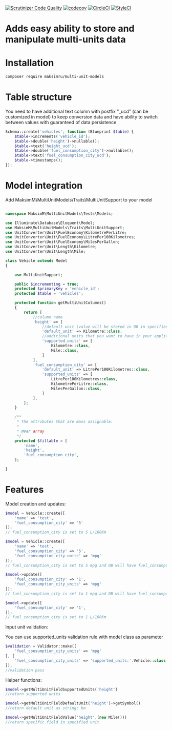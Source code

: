 [![Scrutinizer Code Quality](https://scrutinizer-ci.com/g/maksimru/multi-unit-models/badges/quality-score.png?b=master)](https://scrutinizer-ci.com/g/maksimru/multi-unit-models/?branch=master)
[![codecov](https://codecov.io/gh/maksimru/multi-unit-models/branch/master/graph/badge.svg?token=cvgyk9oWEo)](https://codecov.io/gh/maksimru/multi-unit-models)
[![CircleCI](https://circleci.com/gh/maksimru/multi-unit-models.svg?style=svg)](https://circleci.com/gh/maksimru/multi-unit-models)
[![StyleCI](https://github.styleci.io/repos/184490009/shield?branch=master)](https://github.styleci.io/repos/184490009)

# Adds easy ability to store and manipulate multi-units data

# Installation

```bash
composer require maksimru/multi-unit-models
```

# Table structure

You need to have additional text column with postfix "_ucd" (can be customized in model) to keep conversion data and have ability to switch between values with guaranteed of data persistence

```php
Schema::create('vehicles', function (Blueprint $table) {
    $table->increments('vehicle_id');
    $table->double('height')->nullable();
    $table->text('height_ucd');
    $table->double('fuel_consumption_city')->nullable();
    $table->text('fuel_consumption_city_ucd');
    $table->timestamps();
});
```

# Model integration

Add MaksimM\MultiUnitModels\Traits\MultiUnitSupport to your model

```php

namespace MaksimM\MultiUnitModels\Tests\Models;

use Illuminate\Database\Eloquent\Model;
use MaksimM\MultiUnitModels\Traits\MultiUnitSupport;
use UnitConverter\Unit\FuelEconomy\KilometrePerLitre;
use UnitConverter\Unit\FuelEconomy\LitrePer100Kilometres;
use UnitConverter\Unit\FuelEconomy\MilesPerGallon;
use UnitConverter\Unit\Length\Kilometre;
use UnitConverter\Unit\Length\Mile;

class Vehicle extends Model
{

    use MultiUnitSupport;

    public $incrementing = true;
    protected $primaryKey = 'vehicle_id';
    protected $table = 'vehicles';

    protected function getMultiUnitColumns()
    {
        return [
            //column name
            'height' => [
                //default unit (value will be stored in DB in specified default units)
                'default_unit' => Kilometre::class,
                //additional units that you want to have in your application
                'supported_units' => [
                    Kilometre::class,
                    Mile::class,
                ]
            ],
            'fuel_consumption_city' => [
                'default_unit' => LitrePer100Kilometres::class,
                'supported_units' => [
                    LitrePer100Kilometres::class,
                    KilometrePerLitre::class,
                    MilesPerGallon::class,
                ]
            ],
        ];
    }

    /**
     * The attributes that are mass assignable.
     *
     * @var array
     */
    protected $fillable = [
        'name',
        'height',
        'fuel_consumption_city',
    ];

}

```

# Features

Model creation and updates:

```php
$model = Vehicle::create([
    'name' => 'test',
    'fuel_consumption_city' => '5'
]);
// fuel_consumption_city is set to 5 L/100Km

$model = Vehicle::create([
    'name' => 'test',
    'fuel_consumption_city' => '5',
    'fuel_consumption_city_units' => 'mpg'
]);
// fuel_consumption_city is set to 5 mpg and DB will have fuel_consumption_city 47.04 (default units L/100Km) as well as $model->fuel_consumption_city will return 47.04

$model->update([
    'fuel_consumption_city' => '1',
    'fuel_consumption_city_units' => 'mpg'
]);
// fuel_consumption_city is set to 1 mpg and DB will have fuel_consumption_city 47.04 (default units L/100Km) as well as $model->fuel_consumption_city will return 47.04

$model->update([
    'fuel_consumption_city' => '1',
]);
// fuel_consumption_city is set to 1 L/100Km
```

Input unit validation:

You can use supported_units validation rule with model class as parameter

```php
$validation = Validator::make([
    'fuel_consumption_city_units' => 'mpg'
], [
    'fuel_consumption_city_units' => 'supported_units:'.Vehicle::class
]);
//validation pass
```


Helper functions:

```php
$model->getMultiUnitFieldSupportedUnits('height')
//return supported units
```

```php
$model->getMultiUnitFieldDefaultUnit('height')->getSymbol()
//return default unit as string: km
```

```php
$model->getMultiUnitFieldValue('height',(new Mile()))
//return specific field in specified unit
```
